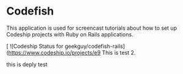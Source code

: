 Codefish
======================

This application is used for screencast tutorials about how to set up Codeship projects with Ruby on Rails applications.

[ ![Codeship Status for geekguy/codefish-rails](https://www.codeship.io/projects/e9
This is test 2.


this is deply test